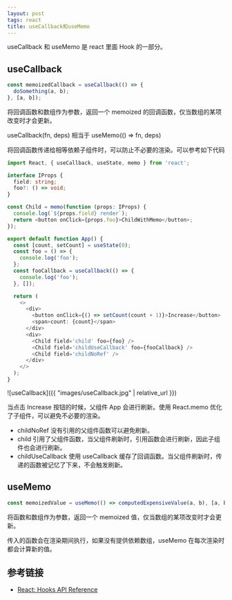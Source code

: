 ```yaml
---
layout: post
tags: react
title: useCallback和useMemo
---
```


useCallback 和 useMemo 是 react 里面 Hook 的一部分。

## useCallback

```js
const memoizedCallback = useCallback(() => {
  doSomething(a, b);
}, [a, b]);
```

将回调函数和数组作为参数，返回一个 memoized 的回调函数，仅当数组的某项改变时才会更新。

useCallback(fn, deps) 相当于 useMemo(() => fn, deps)

将回调函数传递给相等依赖子组件时，可以防止不必要的渲染。可以参考如下代码

```ts
import React, { useCallback, useState, memo } from 'react';

interface IProps {
  field: string;
  foo?: () => void;
}

const Child = memo(function (props: IProps) {
  console.log(`${props.field} render`);
  return <button onClick={props.foo}>ChildWithMemo</button>;
});

export default function App() {
  const [count, setCount] = useState(0);
  const foo = () => {
    console.log('foo');
  };
  const fooCallback = useCallback(() => {
    console.log('foo');
  }, []);

  return (
    <>
      <div>
        <button onClick={() => setCount(count + 1)}>Increase</button>
        <span>count: {count}</span>
      </div>
      <div>
        <Child field='child' foo={foo} />
        <Child field='childUseCallback' foo={fooCallback} />
        <Child field='childNoRef' />
      </div>
    </>
  );
}
```

![useCallback]({{ "images/useCallback.jpg" | relative_url }})

当点击 Increase 按钮的时候，父组件 App 会进行刷新。使用 React.memo 优化了子组件，可以避免不必要的渲染。

- childNoRef 没有引用的父组件函数可以避免刷新。
- child 引用了父组件函数，当父组件刷新时，引用函数会进行刷新，因此子组件也会进行刷新。
- childUseCallback 使用 useCallback 缓存了回调函数。当父组件刷新时，传递的函数被记忆了下来，不会触发刷新。

## useMemo

```js
const memoizedValue = useMemo(() => computedExpensiveValue(a, b), [a, b]);
```

将函数和数组作为参数，返回一个 memoized 值，仅当数组的某项改变时才会更新。

传入的函数会在渲染期间执行，如果没有提供依赖数组，useMemo 在每次渲染时都会计算新的值。

## 参考链接

- [React: Hooks API Reference](https://reactjs.org/docs/hooks-reference.html)

